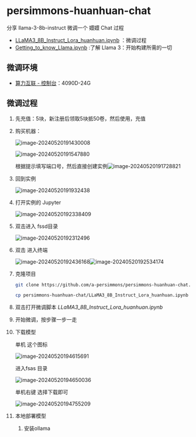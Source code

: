 # persimmons-huanhuan-chat
分享 llama-3-8b-instruct 微调一个 嬛嬛 Chat 过程

-  [LLaMA3_8B_Instruct_Lora_huanhuan.ipynb](LLaMA3_8B_Instruct_Lora_huanhuan.ipynb) ：微调过程
-  [Getting_to_know_Llama.ipynb](Getting_to_know_Llama.ipynb) :了解 Llama 3：开始构建所需的一切

## 微调环境

- [算力互联 - 控制台](https://console.casdao.com:9001/#/overview)：4090D-24G

## 微调过程

1. 先充值：5块，新注册后领取5块抵50卷，然后使用，充值

2. 购买机器：

   ![image-20240520191430008](README.assets/image-20240520191430008.png)

   ![image-20240520191547880](README.assets/image-20240520191547880.png)

   根据提示填写端口号，然后直接创建实例![image-20240520191728821](README.assets/image-20240520191728821.png)

3. 回到实例

   ![image-20240520191932438](README.assets/image-20240520191932438.png)

4. 打开实例的 Jupyter

   ![image-20240520192338409](README.assets/image-20240520192338409.png)

5. 双击进入 fssd目录

   ![image-20240520192312496](README.assets/image-20240520192312496.png)

6. 双击 进入终端

   ![image-20240520192436168](README.assets/image-20240520192436168.png)![image-20240520192534174](README.assets/image-20240520192534174.png)

7. 克隆项目

   ```bash
   git clone https://github.com/a-persimmons/persimmons-huanhuan-chat.git
   
   cp persimmons-huanhuan-chat/LLaMA3_8B_Instruct_Lora_huanhuan.ipynb .
   ```

8. 双击打开微调脚本 *LLaMA3_8B_Instruct_Lora_huanhuan.ipynb*

9. 开始微调，按步骤一步一走

10. 下载模型

    单机 这个图标

    ![image-20240520194615691](README.assets/image-20240520194615691.png)

    进入fsas 目录

    ![image-20240520194650036](README.assets/image-20240520194650036.png)

    单机右键 选择下载即可

    ![image-20240520194755209](README.assets/image-20240520194755209.png)

11. 本地部署模型

    1. 安装ollama
